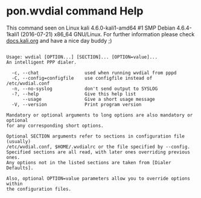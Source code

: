 # pon.wvdial command Help
 
 This command seen on Linux kali 4.6.0-kali1-amd64 #1 SMP Debian 4.6.4-1kali1 (2016-07-21) x86_64 GNU/Linux. For further information please check [docs.kali.org](docs.kali.org) and have a nice day buddy ;) 

~~~

Usage: wvdial [OPTION...] [SECTION]... [OPTION=value]...
An intelligent PPP dialer.

  -c, --chat                 used when running wvdial from pppd
  -C, --config=configfile    use configfile instead of /etc/wvdial.conf
  -n, --no-syslog            don't send output to SYSLOG
  -?, --help                 Give this help list
      --usage                Give a short usage message
  -V, --version              Print program version

Mandatory or optional arguments to long options are also mandatory or optional
for any corresponding short options.

Optional SECTION arguments refer to sections in configuration file (usually)
/etc/wvdial.conf, $HOME/.wvdialrc or the file specified by --config.
Specified sections are all read, with later ones overriding previous ones.
Any options not in the listed sections are taken from [Dialer Defaults].

Also, optional OPTION=value parameters allow you to override options within
the configuration files.

~~~
